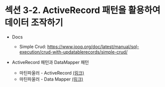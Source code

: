# 섹션 3-2. ActiveRecord 패턴을 활용하여 데이터 조작하기

- Docs
  - Simple Crud: https://www.jooq.org/doc/latest/manual/sql-execution/crud-with-updatablerecords/simple-crud/

- ActiveRecord 패턴과 DataMapper 패턴
  - 마틴파울러 - ActiveRecord [(링크)](https://martinfowler.com/eaaCatalog/activeRecord.html)
  - 마틴파울러 - Data Mapper [(링크)](https://martinfowler.com/eaaCatalog/dataMapper.html)